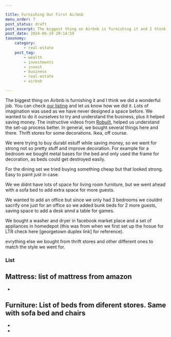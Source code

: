 ```yaml
---

title: Furnishing Our First Airbnb
menu_order: 7
post_status: draft
post_excerpt: The biggest thing on Airbnb is furnishing it and I think we did a wonderful job.
post_date: 2024-06-19 20:14:59
taxonomy:
    category:
        - real-estate
    post_tag:
        - wealth
        - investments
        - invest
        - business
        - real-estate
        - airbnb

---
```


The biggest thing on Airbnb is furnishing it and I think we did a wonderful job. You can check [our listing](airbnb.com/h/friendsandpoppies) and let us know how we did it. Lots of imagination was used as we have never designed a space before. We wanted to do it ourselves to try and understand the business, plus it helped saving money. The instructive videos from [Robuilt](https://www.youtube.com/c/Robuilt), helped us understand the set-up process better. In general, we bought several things here and there. Thrift stores for some decorations. Ikea, off course. 

We were trying to buy durabl estuff while saving money, so we went for strong not so pretty stuff and improve decoration. For example for a bedroom we bought metal bases for the bed and only used the frame for decoration, as beds could get destroyed easily. 

For the dining set we tried buying something cheap but that looked strong. Easy to paint just in case. 

We we didnt have lots of space for living room furniture, but we went ahead with a sofa bed to add extra space for more guests. 

We wanted to add an office but since we only had 3 bedrooms we couldnt sacrify one just for an office so we added bunk beds for 2 more guests, saving space to add a desk annd a table for games. 

We bought a washer and dryer in facebook market place and a set of appliances in homedepot (this was from when we first set up the hosue for LTR check here [georgetown duplex link] for reference).

evrything else we bought from thrift stores and other different ones to match the style we went for.

### List

Mattress: 
list of mattress from amazon
- 
- 

Furniture:
List of beds from diferent stores.
Same with sofa bed and chairs
-
-
-

